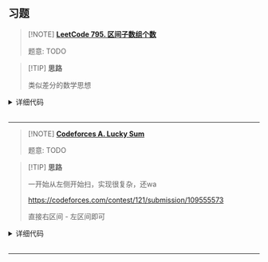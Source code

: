 ## 习题

> [!NOTE] **[LeetCode 795. 区间子数组个数](https://leetcode-cn.com/problems/number-of-subarrays-with-bounded-maximum/)**
> 
> 题意: TODO

> [!TIP] **思路**
> 
> 类似差分的数学思想

<details>
<summary>详细代码</summary>
<!-- tabs:start -->

##### **C++**

```cpp
class Solution {
public:
    int calc(vector<int> & A, int k) {
        int res = 0, n = A.size();
        for (int i = 0; i < n; ++ i ) {
            if (A[i] > k)
                continue;
            int j = i + 1;
            while (j < n && A[j] <= k)
                j ++ ;
            int len = j - i;
            res += len * (len + 1) / 2;
            i = j - 1; // i = j 也可 因为 j == n || A[j] > k 必成立
        }
        return res;
    }

    int numSubarrayBoundedMax(vector<int>& nums, int left, int right) {
        return calc(nums, right) - calc(nums, left - 1);
    }
};
```

##### **Python**

```python

```

<!-- tabs:end -->
</details>

<br>

* * *

> [!NOTE] **[Codeforces A. Lucky Sum](https://codeforces.com/problemset/problem/121/A)**
> 
> 题意: TODO

> [!TIP] **思路**
> 
> 一开始从左侧开始扫，实现很复杂，还wa
> 
> https://codeforces.com/contest/121/submission/109555573
> 
> 直接右区间 - 左区间即可

<details>
<summary>详细代码</summary>
<!-- tabs:start -->

##### **C++**

```cpp
// Problem: A. Lucky Sum
// Contest: Codeforces - Codeforces Beta Round #91 (Div. 1 Only)
// URL: https://codeforces.com/problemset/problem/121/A
// Memory Limit: 256 MB
// Time Limit: 2000 ms

#include <bits/stdc++.h>
using namespace std;

// 2^11 最多2048个 lucky number
using LL = long long;
const int N = 2100;

LL ln[N], cnt;

void dfs(int u, LL v) {
    ln[cnt++] = v;
    if (u == 10)
        return;

    dfs(u + 1, v * 10 + 4);
    dfs(u + 1, v * 10 + 7);
}

void init() {
    dfs(0, 0);
    sort(ln, ln + cnt);
}

LL f(int n) {
    if (!n)
        return 0;

    LL ret = 0;
    for (int i = 1; i < cnt; ++i)
        if (ln[i] < n)
            ret += (ln[i] - ln[i - 1]) * ln[i];
        else {
            ret += (n - ln[i - 1]) * ln[i];
            break;
        }
    return ret;
}

int main() {
    init();

    int l, r;
    cin >> l >> r;

    cout << f(r) - f(l - 1) << endl;

    return 0;
}
```

##### **Python**

```python

```

<!-- tabs:end -->
</details>

<br>

* * *
